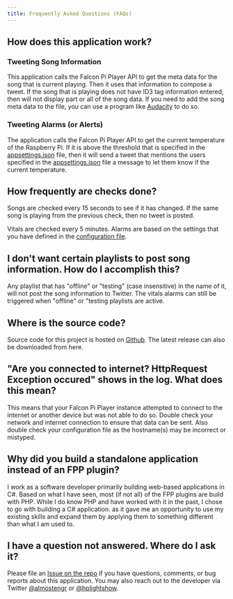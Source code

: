 ```yaml
---
title: Frequently Asked Questions (FAQs)
---
```


## How does this application work?

### Tweeting Song Information

This application calls the Falcon Pi Player API to get the meta data for the song that is current playing. 
Then it uses that information to compose a tweet. If the song that is playing does not have ID3 tag 
information entered, then will not display part or all of the song data. If you need to add the song 
meta data to the file, you can use a program like [Audacity](https://www.audacityteam.org/) to do so.

### Tweeting Alarms (or Alerts)

The application calls the Falcon Pi Player API to get the current temperature of the Raspberry Pi. 
If it is above the threshold that is specified in the [appsettings.json](/falconpitwitter/configuration)
file, then it will send a tweet
that mentions the users specified in the [appsettings.json](/falconpitwitter/configuration)
file a message to let them know if the 
current temperature.

## How frequently are checks done? 

Songs are checked every 15 seconds to see if it has changed. If the same song is playing from the
previous check, then no tweet is posted. 

Vitals are checked every 5 minutes. Alarms are based on the settings that you have defined in the
[configuration file](/falconpitwitter/configuration).

## I don't want certain playlists to post song information. How do I accomplish this? 

Any playlist that has "offline" or "testing" (case insensitive) in the name of it, will not post 
the song information to 
Twitter. The vitals alarms can still be triggered when "offline" or "testing playlists are active.

## Where is the source code?

Source code for this project is hosted on 
<a href="https://github.com/almostengr/falconpitwitter" target="_blank">Github</a>. The latest release
can also be downloaded from here.

## "Are you connected to internet? HttpRequest Exception occured" shows in the log. What does this mean? 

This means that your Falcon Pi Player instance attempted to connect to the internet or another device but 
was not able to do so. Double check your network and internet connection to ensure that data can be sent.
Also double check your configuration file as the hostname(s) may be incorrect or mistyped.

## Why did you build a standalone application instead of an FPP plugin?

I work as a software developer primarily building web-based applications in C#. 
Based on what I have seen, most (if not all) of the FPP plugins are build with PHP. While I do know PHP and
have worked with it in the past, I chose to go with building a C# application. 
as it gave me an opportunity to use my existing skills and 
expand them by applying them to something different than what I am used to.

## I have a question not answered. Where do I ask it?

Please file an [Issue on the repo](https://github.com/almostengr/falconpitwitter/issues)
if you have questions, comments, or bug reports about this application.
You may also reach out to the developer via Twitter [@almostengr](https://twitter.com/almostengr) or 
[@hplightshow](https://twitter.com/hplightshow).
